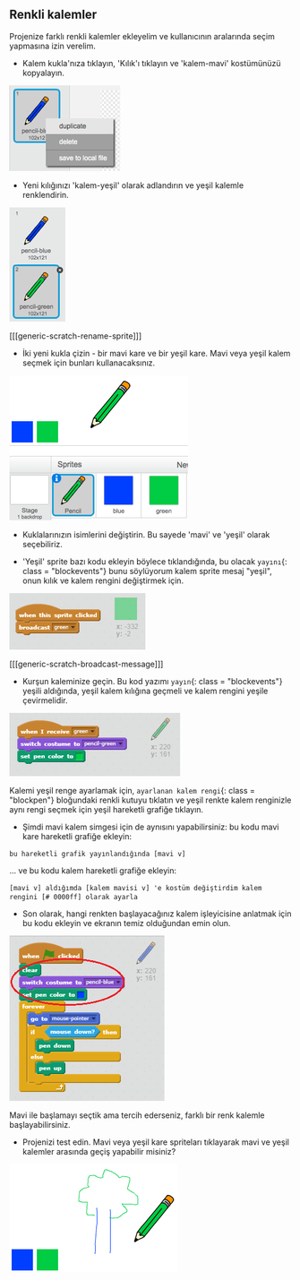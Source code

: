 ## Renkli kalemler

Projenize farklı renkli kalemler ekleyelim ve kullanıcının aralarında seçim yapmasına izin verelim.

+ Kalem kukla'nıza tıklayın, 'Kılık'ı tıklayın ve 'kalem-mavi' kostümünüzü kopyalayın.

![ekran görüntüsü](images/paint-blue-duplicate.png)

+ Yeni kılığınızı 'kalem-yeşil' olarak adlandırın ve yeşil kalemle renklendirin.

![ekran görüntüsü](images/paint-pencil-green.png)

[[[generic-scratch-rename-sprite]]]

+ İki yeni kukla çizin - bir mavi kare ve bir yeşil kare. Mavi veya yeşil kalem seçmek için bunları kullanacaksınız.

![ekran görüntüsü](images/paint-selectors.png)

+ Kuklalarınızın isimlerini değiştirin. Bu sayede 'mavi' ve 'yeşil' olarak seçebiliriz.

+ 'Yeşil' sprite bazı kodu ekleyin böylece tıklandığında, bu olacak `yayını`{: class = "blockevents"} bunu söylüyorum kalem sprite mesaj "yeşil", onun kılık ve kalem rengini değiştirmek için.

![Yeşil yayın](images/paint-broadcast-green.png)

[[[generic-scratch-broadcast-message]]]

+ Kurşun kaleminize geçin. Bu kod yazımı `yayın`{: class = "blockevents"} yeşili aldığında, yeşil kalem kılığına geçmeli ve kalem rengini yeşile çevirmelidir.

![Yeşil yayın](images/broadcast-green.png)

Kalemi yeşil renge ayarlamak için, `ayarlanan kalem rengi`{: class = "blockpen"} bloğundaki renkli kutuyu tıklatın ve yeşil renkte kalem renginizle aynı rengi seçmek için yeşil hareketli grafiğe tıklayın.

+ Şimdi mavi kalem simgesi için de aynısını yapabilirsiniz: bu kodu mavi kare hareketli grafiğe ekleyin:

```blocks
bu hareketli grafik yayınlandığında [mavi v]
```

... ve bu kodu kalem hareketli grafiğe ekleyin:

```blocks
[mavi v] aldığımda [kalem mavisi v] 'e kostüm değiştirdim kalem rengini [# 0000ff] olarak ayarla
```

+ Son olarak, hangi renkten başlayacağınız kalem işleyicisine anlatmak için bu kodu ekleyin ve ekranın temiz olduğundan emin olun.

![Kalem başlat](images/start-pencil.png)

Mavi ile başlamayı seçtik ama tercih ederseniz, farklı bir renk kalemle başlayabilirsiniz.

+ Projenizi test edin. Mavi veya yeşil kare spriteları tıklayarak mavi ve yeşil kalemler arasında geçiş yapabilir misiniz?

![ekran görüntüsü](images/paint-pens-test.png)